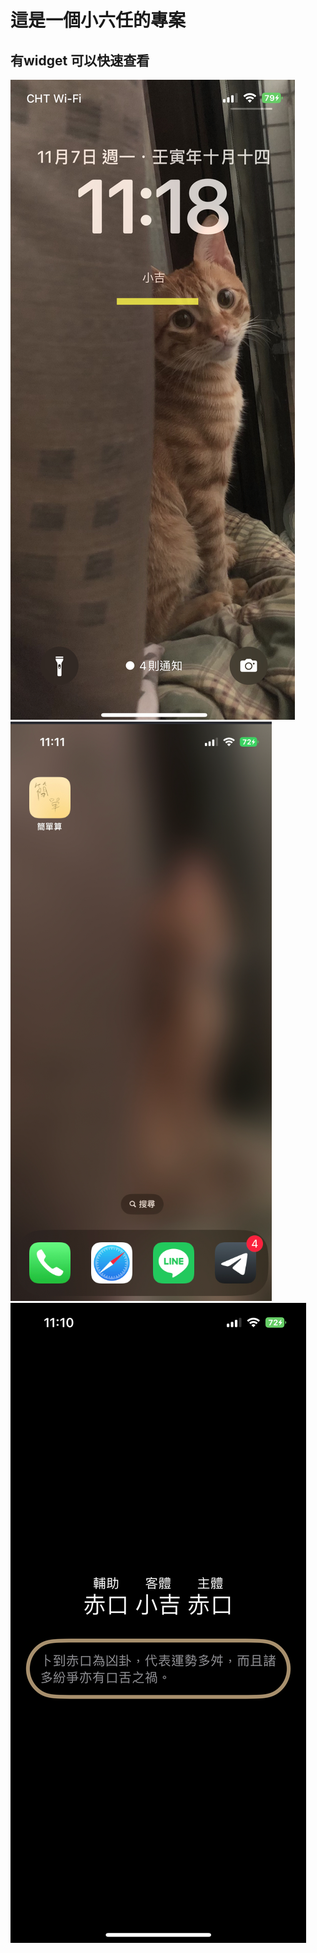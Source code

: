 # 這是一個小六任的專案

## 有widget 可以快速查看
![](images/appWidget.png)
![](images/appIcon.png)
![](images/app.PNG)